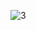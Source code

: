 ![3](https://github.com/VanHoang110802/ABCXYZ/assets/108053955/674d44ef-f6c6-47ed-a761-b3ebf03e3655)
